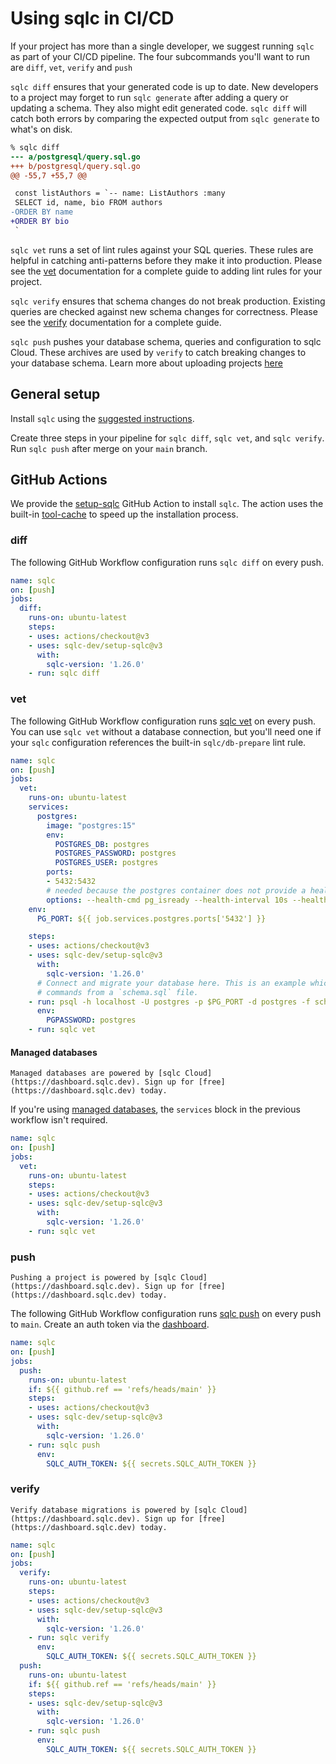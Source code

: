 # Using sqlc in CI/CD

If your project has more than a single developer, we suggest running `sqlc` as
part of your CI/CD pipeline. The four subcommands you'll want to run are `diff`,
`vet`, `verify` and `push`

`sqlc diff` ensures that your generated code is up to date. New developers to a
project may forget to run `sqlc generate` after adding a query or updating a
schema. They also might edit generated code. `sqlc diff` will catch both errors
by comparing the expected output from `sqlc generate` to what's on disk.

```diff
% sqlc diff
--- a/postgresql/query.sql.go
+++ b/postgresql/query.sql.go
@@ -55,7 +55,7 @@

 const listAuthors = `-- name: ListAuthors :many
 SELECT id, name, bio FROM authors
-ORDER BY name
+ORDER BY bio
 `
```

`sqlc vet` runs a set of lint rules against your SQL queries. These rules are
helpful in catching anti-patterns before they make it into production. Please
see the [vet](vet.md) documentation for a complete guide to adding lint rules
for your project.

`sqlc verify` ensures that schema changes do not break production. Existing
queries are checked against new schema changes for correctness. Please see the
[verify](verify.md) documentation for a complete guide.


`sqlc push` pushes your database schema, queries and configuration to sqlc
Cloud. These archives are used by `verify` to catch breaking changes to your
database schema.  Learn more about uploading projects [here](push.md)

## General setup

Install `sqlc` using the [suggested instructions](../overview/install).

Create three steps in your pipeline for `sqlc diff`, `sqlc vet`, and `sqlc
verify`. Run `sqlc push` after merge on your `main` branch.

## GitHub Actions

We provide the [setup-sqlc](https://github.com/marketplace/actions/setup-sqlc)
GitHub Action to install `sqlc`. The action uses the built-in
[tool-cache](https://github.com/actions/toolkit/blob/main/packages/tool-cache/README.md)
to speed up the installation process.

### diff

The following GitHub Workflow configuration runs `sqlc diff` on every push.

```yaml
name: sqlc
on: [push]
jobs:
  diff:
    runs-on: ubuntu-latest
    steps:
    - uses: actions/checkout@v3
    - uses: sqlc-dev/setup-sqlc@v3
      with:
        sqlc-version: '1.26.0'
    - run: sqlc diff
```

### vet

The following GitHub Workflow configuration runs [sqlc vet](vet.md) on every push.
You can use `sqlc vet` without a database connection, but you'll need one if your
`sqlc` configuration references the built-in `sqlc/db-prepare` lint rule.

```yaml
name: sqlc
on: [push]
jobs:
  vet:
    runs-on: ubuntu-latest
    services:
      postgres:
        image: "postgres:15"
        env:
          POSTGRES_DB: postgres
          POSTGRES_PASSWORD: postgres
          POSTGRES_USER: postgres
        ports:
        - 5432:5432
        # needed because the postgres container does not provide a healthcheck
        options: --health-cmd pg_isready --health-interval 10s --health-timeout 5s --health-retries 5
    env:
      PG_PORT: ${{ job.services.postgres.ports['5432'] }}

    steps:
    - uses: actions/checkout@v3
    - uses: sqlc-dev/setup-sqlc@v3
      with:
        sqlc-version: '1.26.0'
      # Connect and migrate your database here. This is an example which runs
      # commands from a `schema.sql` file.
    - run: psql -h localhost -U postgres -p $PG_PORT -d postgres -f schema.sql
      env:
        PGPASSWORD: postgres
    - run: sqlc vet
```

#### Managed databases

```{note}
Managed databases are powered by [sqlc Cloud](https://dashboard.sqlc.dev). Sign up for [free](https://dashboard.sqlc.dev) today.
```

If you're using [managed databases](managed-databases.md), the `services` block
in the previous workflow isn't required.

```yaml
name: sqlc
on: [push]
jobs:
  vet:
    runs-on: ubuntu-latest
    steps:
    - uses: actions/checkout@v3
    - uses: sqlc-dev/setup-sqlc@v3
      with:
        sqlc-version: '1.26.0'
    - run: sqlc vet
```

### push

```{note}
Pushing a project is powered by [sqlc Cloud](https://dashboard.sqlc.dev). Sign up for [free](https://dashboard.sqlc.dev) today.
```

The following GitHub Workflow configuration runs [sqlc push](push.md) on
every push to `main`. Create an auth token via the
[dashboard](https://dashboard.sqlc.dev).

```yaml
name: sqlc
on: [push]
jobs:
  push:
    runs-on: ubuntu-latest
    if: ${{ github.ref == 'refs/heads/main' }}
    steps:
    - uses: actions/checkout@v3
    - uses: sqlc-dev/setup-sqlc@v3
      with:
        sqlc-version: '1.26.0'
    - run: sqlc push
      env:
        SQLC_AUTH_TOKEN: ${{ secrets.SQLC_AUTH_TOKEN }}
```

### verify

```{note}
Verify database migrations is powered by [sqlc Cloud](https://dashboard.sqlc.dev). Sign up for [free](https://dashboard.sqlc.dev) today.
```

```yaml
name: sqlc
on: [push]
jobs:
  verify:
    runs-on: ubuntu-latest
    steps:
    - uses: actions/checkout@v3
    - uses: sqlc-dev/setup-sqlc@v3
      with:
        sqlc-version: '1.26.0'
    - run: sqlc verify
      env:
        SQLC_AUTH_TOKEN: ${{ secrets.SQLC_AUTH_TOKEN }}
  push:
    runs-on: ubuntu-latest
    if: ${{ github.ref == 'refs/heads/main' }}
    steps:
    - uses: sqlc-dev/setup-sqlc@v3
      with:
        sqlc-version: '1.26.0'
    - run: sqlc push
      env:
        SQLC_AUTH_TOKEN: ${{ secrets.SQLC_AUTH_TOKEN }}
``````
